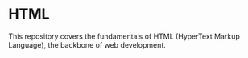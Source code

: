# HTML
This repository covers the fundamentals of HTML (HyperText Markup Language), the backbone of web development.
